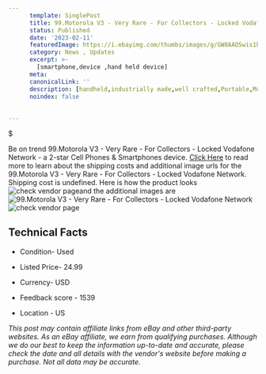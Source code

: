 ```yaml
---
      template: SinglePost
      title: 99.Motorola V3 - Very Rare - For Collectors - Locked Vodafone Network
      status: Published
      date: '2023-02-11'
      featuredImage: https://i.ebayimg.com/thumbs/images/g/GW8AAOSwis1hv1sC/s-l225.jpg
      category: News , Updates
      excerpt: >-
        [smartphone,device ,hand held device]
      meta:
      canonicalLink: ''
      description: [handheld,industrially made,well crafted,Portable,Mobile,Compact,Convenient,Lightweight,Maneuverable,Man-portable,Miniature,Carriable,Hand-held,Light,Holdable,Transportable,Mobile device,Pocket-sized,On-the-go,Wireless,Cordless,Compact size,Convenient size, smartphone,device ,hand held device]
      noindex: false
      
        
---
```

$

Be on trend 99.Motorola V3 - Very Rare - For Collectors - Locked Vodafone Network - a 2-star Cell Phones & Smartphones device. [Click Here](https://www.ebay.com/itm/165241559413?hash=item26792a1975%3Ag%3AGW8AAOSwis1hv1sC&mkevt=1&mkcid=1&mkrid=711-53200-19255-0&campid=%253CePNCampaignId%253E&customid=%253CreferenceId%253E&toolid=10049) to read more to learn about the shipping costs and additional image urls for the 99.Motorola V3 - Very Rare - For Collectors - Locked Vodafone Network. Shipping cost is undefined. Here is how the product looks ![check vendor page](https://i.ebayimg.com/thumbs/images/g/GW8AAOSwis1hv1sC/s-l225.jpg)and the additional images are![99.Motorola V3 - Very Rare - For Collectors - Locked Vodafone Network](https://i.ebayimg.com/images/g/GW8AAOSwis1hv1sC/s-l1600.jpg)![check vendor page](https://origin-galleryplus.ebayimg.com/ws/web/165241559413_2_0_1/225x225.jpg,https://origin-galleryplus.ebayimg.com/ws/web/165241559413_3_0_1/225x225.jpg,https://origin-galleryplus.ebayimg.com/ws/web/165241559413_4_0_1/225x225.jpg,https://origin-galleryplus.ebayimg.com/ws/web/165241559413_5_0_1/225x225.jpg,https://origin-galleryplus.ebayimg.com/ws/web/165241559413_6_0_1/225x225.jpg,https://origin-galleryplus.ebayimg.com/ws/web/165241559413_7_0_1/225x225.jpg)



 ## Technical Facts 



     
      

 - Condition- Used 


      

 - Listed Price- 24.99 


      

 - Currency- USD 


      

 - Feedback score - 1539 


      

 - Location - US 


      
      

 *_This post may contain affiliate links from eBay and other third-party websites. As an eBay affiliate, we earn from qualifying purchases. Although we do our best to keep the information up-to-date and accurate, please check the date and all details with the vendor's website before making a purchase. Not all data may be accurate._*






